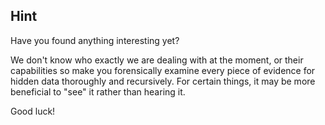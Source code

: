 ## Hint

Have you found anything interesting yet?

We don't know who exactly we are dealing with at the moment, or their capabilities so make you forensically examine every piece of evidence for hidden data thoroughly and recursively.
For certain things, it may be more beneficial to "see" it rather than hearing it.

Good luck!
